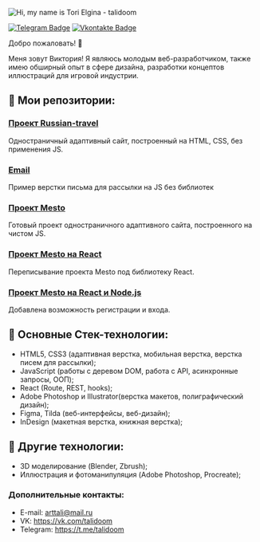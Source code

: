 ![Hi, my name is Tori Elgina - talidoom](https://i.ibb.co/FJ8QH1v/header-1.jpg)

[![Telegram Badge](https://i.ibb.co/gPKdBdQ/telegram-icon.png)](https://t.me/talidoom) [![Vkontakte Badge](https://i.ibb.co/NNWJNCj/vk-icon.png)](https://vk.com/talidoom)


Добро пожаловать! 👋

Меня зовут Виктория! Я являюсь молодым веб-разработчиком, также имею обширный опыт в сфере дизайна, разработки концептов иллюстраций для игровой индустрии.


## 📌 Мои репозитории:

### [Проект Russian-travel](https://talidoom.github.io/russian-travel/index.html)
Одностраничный адаптивный сайт, построенный на HTML, CSS, без применения JS.  

### [Email](https://talidoom.github.io/email-artist/)
Пример верстки письма для рассылки на JS без библиотек 

### [Проект Mesto](https://talidoom.github.io/mesto/index.html)
Готовый проект одностраничного адаптивного сайта, построенного на чистом JS.

### [Проект Mesto на React](https://github.com/talidoom/mesto-react)
Переписывание проекта Mesto под библиотеку React.

### [Проект Mesto на React и Node.js](https://github.com/talidoom/react-mesto-auth)
Добавлена возможность регистрации и входа.

## 💼 Основные Стек-технологии:
- HTML5, CSS3 (адаптивная верстка, мобильная верстка, верстка писем для рассылки);
- JavaScript (работы с деревом DOM, работа с API, асинхронные запросы, ООП);
- React (Route, REST, hooks);
- Adobe Photoshop и Illustrator(верстка макетов, полиграфический дизайн);
- Figma, Tilda (веб-интерфейсы, веб-дизайн);
- InDesign (макетная верстка, книжная верстка);

## 💼 Другие технологии:
- 3D моделирование (Blender, Zbrush);
- Иллюстрация и фотоманипуляция (Adobe Photoshop, Procreate);

### Дополнительные контакты:
- E-mail: arttali@mail.ru
- VK: https://vk.com/talidoom
- Telegram: https://t.me/talidoom

